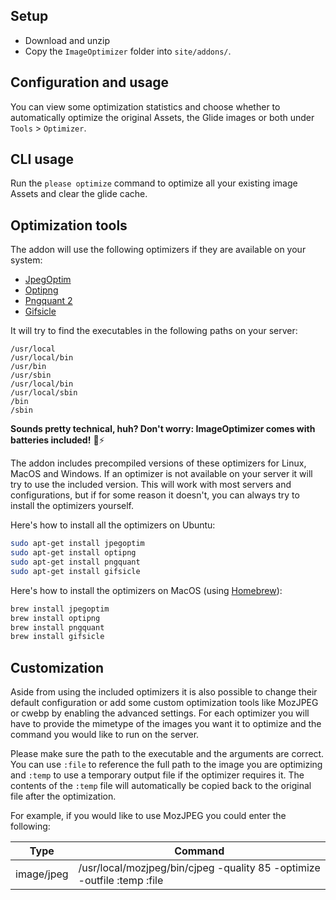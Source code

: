 ## Setup

- Download and unzip
- Copy the `ImageOptimizer` folder into `site/addons/`.

## Configuration and usage

You can view some optimization statistics and choose whether to automatically optimize the original Assets, the Glide images or both under `Tools` > `Optimizer`.

## CLI usage

Run the `please optimize` command to optimize all your existing image Assets and clear the glide cache.

## Optimization tools

The addon will use the following optimizers if they are available on your system:

- [JpegOptim](http://freecode.com/projects/jpegoptim)
- [Optipng](http://optipng.sourceforge.net/)
- [Pngquant 2](https://pngquant.org/)
- [Gifsicle](http://www.lcdf.org/gifsicle/)

It will try to find the executables in the following paths on your server:

    /usr/local
    /usr/local/bin
    /usr/bin
    /usr/sbin
    /usr/local/bin
    /usr/local/sbin
    /bin
    /sbin

**Sounds pretty technical, huh? Don't worry: ImageOptimizer comes with batteries included!** 🔋⚡ 

The addon includes precompiled versions of these optimizers for Linux, MacOS and Windows. If an optimizer is not available on your server it will try to use the included version. This will work with most servers and configurations, but if for some reason it doesn't, you can always try to install the optimizers yourself.

Here's how to install all the optimizers on Ubuntu:

```bash
sudo apt-get install jpegoptim
sudo apt-get install optipng
sudo apt-get install pngquant
sudo apt-get install gifsicle
```

Here's how to install the optimizers on MacOS (using [Homebrew](https://brew.sh/)):

```bash
brew install jpegoptim
brew install optipng
brew install pngquant
brew install gifsicle
```

## Customization

Aside from using the included optimizers it is also possible to change their default configuration or add some custom optimization tools like MozJPEG or cwebp by enabling the advanced settings. For each optimizer you will have to provide the mimetype of the images you want it to optimize and the command you would like to run on the server.

Please make sure the path to the executable and the arguments are correct. You can use `:file` to reference the full path to the image you are optimizing and `:temp` to use a temporary output file if the optimizer requires it. The contents of the `:temp` file will automatically be copied back to the original file after the optimization.

For example, if you would like to use MozJPEG you could enter the following:

Type | Command
--- | ---
image/jpeg | /usr/local/mozjpeg/bin/cjpeg -quality 85 -optimize -outfile :temp :file